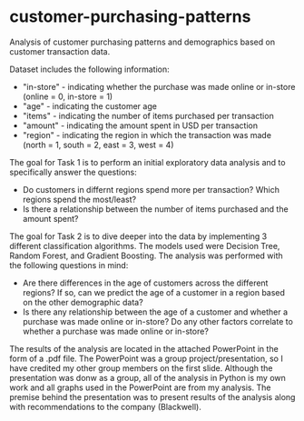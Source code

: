 # customer-purchasing-patterns
Analysis of customer purchasing patterns and demographics based on customer transaction data.

Dataset includes the following information: 
- "in-store" - indicating whether the purchase was made online or in-store (online = 0, in-store = 1)
- "age" - indicating the customer age
- "items" - indicating the number of items purchased per transaction
- "amount" - indicating the amount spent in USD per transaction
- "region" - indicating the region in which the transaction was made (north = 1, south = 2, east = 3, west = 4)

The goal for Task 1 is to perform an initial exploratory data analysis and to specifically answer the questions:
- Do customers in differnt regions spend more per transaction? Which regions spend the most/least?
- Is there a relationship between the number of items purchased and the amount spent?

The goal for Task 2 is to dive deeper into the data by implementing 3 different classification algorithms. The models used were Decision Tree, Random Forest, and Gradient Boosting. The analysis was performed with the following questions in mind:
- Are there differences in the age of customers across the different regions? If so, can we predict the age of a customer in a region based on the other demographic data?
- Is there any relationship between the age of a customer and whether a purchase was made online or in-store? Do any other factors correlate to whether a purchase was made online or in-store?

The results of the analysis are located in the attached PowerPoint in the form of a .pdf file. The PowerPoint was a group project/presentation, so I have credited my other group members on the first slide. Although the presentation was donw as a group, all of the analysis in Python is my own work and all graphs used in the PowerPoint are from my analysis.
The premise behind the presentation was to present results of the analysis along with recommendations to the company (Blackwell).
